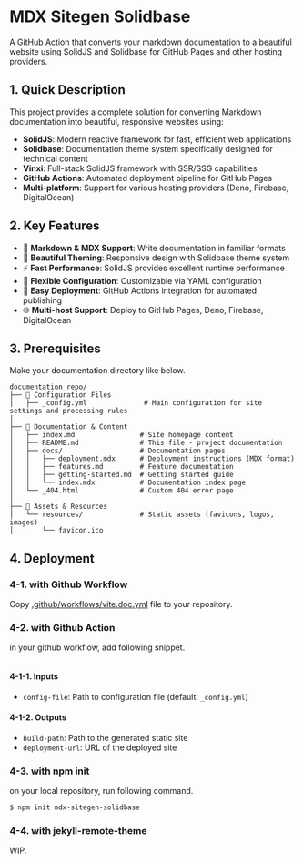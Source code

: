 # MDX Sitegen Solidbase

A GitHub Action that converts your markdown documentation to a beautiful website using SolidJS and Solidbase for GitHub Pages and other hosting providers.

## 1. Quick Description

This project provides a complete solution for converting Markdown documentation into beautiful, responsive websites using:

- **SolidJS**: Modern reactive framework for fast, efficient web applications
- **Solidbase**: Documentation theme system specifically designed for technical content
- **Vinxi**: Full-stack SolidJS framework with SSR/SSG capabilities
- **GitHub Actions**: Automated deployment pipeline for GitHub Pages
- **Multi-platform**: Support for various hosting providers (Deno, Firebase, DigitalOcean)

## 2. Key Features

- 📝 **Markdown & MDX Support**: Write documentation in familiar formats
- 🎨 **Beautiful Theming**: Responsive design with Solidbase theme system
- ⚡ **Fast Performance**: SolidJS provides excellent runtime performance
- 🔧 **Flexible Configuration**: Customizable via YAML configuration
- 🚀 **Easy Deployment**: GitHub Actions integration for automated publishing
- 🌐 **Multi-host Support**: Deploy to GitHub Pages, Deno, Firebase, DigitalOcean

## 3. Prerequisites

Make your documentation directory like below.

```
documentation_repo/
├── 📄 Configuration Files
│   ├── _config.yml              # Main configuration for site settings and processing rules
│
├── 📖 Documentation & Content
│   ├── index.md                # Site homepage content
│   ├── README.md               # This file - project documentation
│   ├── docs/                   # Documentation pages
│   │   ├── deployment.mdx      # Deployment instructions (MDX format)
│   │   ├── features.md         # Feature documentation
│   │   ├── getting-started.md  # Getting started guide
│   │   └── index.mdx           # Documentation index page
│   └── _404.html               # Custom 404 error page
│
├── 🎨 Assets & Resources
│   └── resources/              # Static assets (favicons, logos, images)
│       └── favicon.ico
```

## 4. Deployment

### 4-1. with Github Workflow

Copy [.github/workflows/vite.doc.yml](.github/workflows/vite.doc.yml) file to your repository.

### 4-2. with Github Action

in your github workflow, add following snippet.

```yaml

```

#### 4-1-1. Inputs

- `config-file`: Path to configuration file (default: `_config.yml`)

#### 4-1-2. Outputs

- `build-path`: Path to the generated static site
- `deployment-url`: URL of the deployed site

### 4-3. with npm init

on your local repository, run following command.
```bash
$ npm init mdx-sitegen-solidbase
```

### 4-4. with jekyll-remote-theme

WIP.